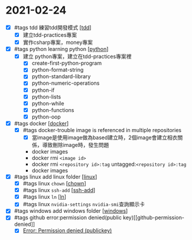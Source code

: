 # 2021-02-24

- [x] #tags tdd 練習tdd開發模式 [[tdd]]
  - [x] 建立tdd-practices專案 
  - [x] 實作csharp專案，money專案
- [x] #tags python learning python [[python]]
  - [x] 建立 python專案，建立在tdd-practices專案裡
    - [x] create-first-python-program
    - [x] python-format-string
    - [x] python-standard-library
    - [x] python-numeric-operations
    - [x] python-if
    - [x] python-lists
    - [x] python-while
    - [x] python-functions
    - [x] python-oop
- [x] #tags docker [[docker]]
  - [x] #tags docker-trouble image is referenced in multiple repositories
    - [x] 當image是使用image做為based建立時，2個image會建立相衣關係，導致刪除image時，發生問題
    - docker images
    - docker rmi `<image id>`
    - docker rmi `<repository id>:tag` untagged:`<repository id>:tag`
    - docker images 
- [x] #tags linux add linux folder [[linux]]
  - [x] #tags linux `chown` [[chown]]
  - [x] #tags linux `ssh-add` [[ssh-add]]
  - [x] #tags linux `ln` [[ln]]
  - [x] #tags linux `nvidia-settings` `nvidia-smi`查詢顯示卡
- [x] #tags windows add windows folder [[windows]]
- [x] #tags github error:permission denied(public key)[[github-permission-denied]]
  - [x] [Error: Permission denied (publickey)](https://docs.github.com/en/github/authenticating-to-github/error-permission-denied-publickey)

[//begin]: # "Autogenerated link references for markdown compatibility"
[tdd]: ../../../../devops/2-code/learning/development/tdd/tdd.md "Tdd"
[python]: ../../../../devops/2-code/learning/language/python/python.md "Python"
[docker]: ../../../../devops/7-operate/learning/docker/docker.md "Docker"
[linux]: ../../../../devops/7-operate/learning/env/linux/linux.md "Linux"
[chown]: ../../../../devops/7-operate/learning/env/linux/chown.md "Chown"
[ssh-add]: ../../../../devops/7-operate/learning/env/linux/ssh-add.md "Ssh Add"
[ln]: ../../../../devops/7-operate/learning/env/linux/ln.md "Ln"
[windows]: ../../../../devops/7-operate/learning/env/windows/windows.md "Windows"
[//end]: # "Autogenerated link references"